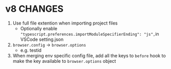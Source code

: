 # v8 CHANGES

1. Use full file extention when importing project files
   - Optionally enable `"typescript.preferences.importModuleSpecifierEnding": "js",`in VSCode setting.json
2. `browser.config` -> `browser.options`
   - e.g. testid
3. When merging env specific config file, add all the keys to `before` hook to make the key available to `browser.options` object
